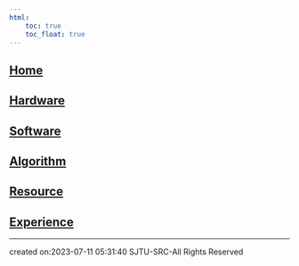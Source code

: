 ```yaml
---
html:
    toc: true
    toc_float: true
---
```


## [Home](Home/index.md)
## [Hardware](Hardware/index.md)
## [Software](Software/index.md)
## [Algorithm](Algorithm/index.md)
## [Resource](Resource/index.md)
## [Experience](Experience/index.md)


---

created on:2023-07-11 05:31:40
SJTU-SRC-All Rights Reserved
